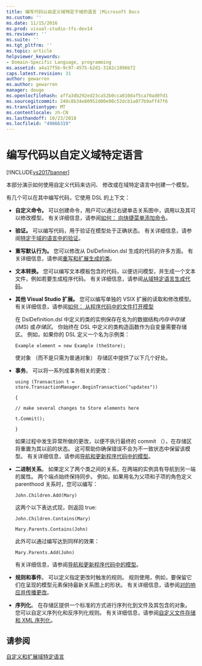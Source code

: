 ```yaml
---
title: 编写代码以自定义域特定于域的语言 |Microsoft Docs
ms.custom: ''
ms.date: 11/15/2016
ms.prod: visual-studio-tfs-dev14
ms.reviewer: ''
ms.suite: ''
ms.tgt_pltfrm: ''
ms.topic: article
helpviewer_keywords:
- Domain-Specific Language, programming
ms.assetid: a4a17f5b-9c97-4575-b2d1-3182c1896b72
caps.latest.revision: 31
author: gewarren
ms.author: gewarren
manager: douge
ms.openlocfilehash: affa3db292ed23ca52b0cca810daf5ca70ad0fd1
ms.sourcegitcommit: 240c8b34e80952d00e90c52dcb1a077b9aff47f6
ms.translationtype: MT
ms.contentlocale: zh-CN
ms.lasthandoff: 10/23/2018
ms.locfileid: "49866319"
---
```

# <a name="writing-code-to-customise-a-domain-specific-language"></a>编写代码以自定义域特定语言
[!INCLUDE[vs2017banner](../includes/vs2017banner.md)]

本部分演示如何使用自定义代码来访问、 修改或在域特定语言中创建一个模型。  
  
 有几个可以在其中编写代码，它使用 DSL 的上下文：  
  
- **自定义命令。** 可以创建命令，用户可以通过右键单击关系图中，调用以及其可以修改模型。 有关详细信息，请参阅[如何： 向快捷菜单添加命令](../modeling/how-to-add-a-command-to-the-shortcut-menu.md)。  
  
- **验证。** 可以编写代码，用于验证在模型处于正确状态。 有关详细信息，请参阅[特定于域的语言中的验证](../modeling/validation-in-a-domain-specific-language.md)。  
  
- **重写默认行为。** 您可以修改从 DslDefinition.dsl 生成的代码的许多方面。 有关详细信息，请参阅[重写和扩展生成的类](../modeling/overriding-and-extending-the-generated-classes.md)。  
  
- **文本转换。** 您可以编写文本模板包含的代码，以便访问模型，并生成一个文本文件，例如若要生成程序代码。 有关详细信息，请参阅[从域特定语言生成代码](../modeling/generating-code-from-a-domain-specific-language.md)。  
  
- **其他 Visual Studio 扩展。** 您可以编写单独的 VSIX 扩展的读取和修改模型。 有关详细信息，请参阅[如何： 从程序代码中的文件打开模型](../modeling/how-to-open-a-model-from-file-in-program-code.md)  
  
  在 DslDefinition.dsl 中定义的类的实例保存在名为的数据结构*内存中存储*(IMS) 或*存储区*。 你始终在 DSL 中定义的类构造函数作为自变量需要存储区。 例如，如果你的 DSL 定义一个名为示例类：  
  
  `Example element = new Example (theStore);`  
  
  使对象 （而不是只需为普通对象） 存储区中提供了以下几个好处。  
  
- **事务**。 可以将一系列成事务相关的更改：  
  
   `using (Transaction t = store.TransactionManager.BeginTransaction("updates"))`  
  
   `{`  
  
   `// make several changes to Store elements here`  
  
   `t.Commit();`  
  
   `}`  
  
   如果过程中发生异常所做的更改，以便不执行最终的 commit （），在存储区将重置为其以前的状态。 这可帮助你确保错误不会为不一致状态中保留该模型。 有关详细信息，请参阅[导航和更新程序代码中的模型](../modeling/navigating-and-updating-a-model-in-program-code.md)。  
  
- **二进制关系**。 如果定义了两个类之间的关系，在两端的实例具有导航到另一端的属性。 两个端点始终保持同步。 例如，如果用名为父项和子项的角色定义 parenthood 关系时，您可以编写：  
  
   `John.Children.Add(Mary)`  
  
   这两个以下表达式现，则返回 true:  
  
   `John.Children.Contains(Mary)`  
  
   `Mary.Parents.Contains(John)`  
  
   此外可以通过编写达到同样的效果：  
  
   `Mary.Parents.Add(John)`  
  
   有关详细信息，请参阅[导航和更新程序代码中的模型](../modeling/navigating-and-updating-a-model-in-program-code.md)。  
  
- **规则和事件**。 可以定义指定更改时触发的规则。 规则使用，例如，要保留它们在呈现的模型元素保持最新关系图上的形状。 有关详细信息，请参阅[对的响应并传播更改](../modeling/responding-to-and-propagating-changes.md)。  
  
- **序列化**。 在存储区提供一个标准的方式进行序列化到文件及其包含的对象。 您可以自定义序列化和反序列化规则。 有关详细信息，请参阅[自定义文件存储和 XML 序列化](../modeling/customizing-file-storage-and-xml-serialization.md)。  
  
## <a name="see-also"></a>请参阅  
 [自定义和扩展域特定语言](../modeling/customizing-and-extending-a-domain-specific-language.md)



